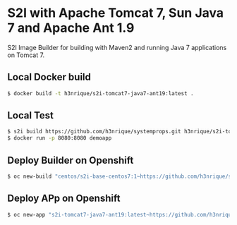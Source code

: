 # S2I with Apache Tomcat 7, Sun Java 7 and Apache Ant 1.9

S2I Image Builder for building with Maven2 and running Java 7 applications on Tomcat 7.

Local Docker build
---
```bash
$ docker build -t h3nrique/s2i-tomcat7-java7-ant19:latest .
```

Local Test
---
```bash
$ s2i build https://github.com/h3nrique/systemprops.git h3nrique/s2i-tomcat7-java7-ant19:latest demoapp -e WAR_NAME=systemprops.war
$ docker run -p 8080:8080 demoapp
```

Deploy Builder on Openshift
---
```bash
$ oc new-build "centos/s2i-base-centos7:1~https://github.com/h3nrique/s2i-tomcat7-java7-ant19.git" --name=s2i-tomcat7-java7-ant19 --strategy=docker
```

Deploy APp on Openshift
---
```bash
$ oc new-app "s2i-tomcat7-java7-ant19:latest~https://github.com/h3nrique/systemprops.git" --name=systemprops -l app=systemprops
```

